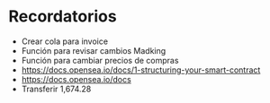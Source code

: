 # Recordatorios

- Crear cola para invoice
- Función para revisar cambios Madking
- Función para cambiar precios de compras
- https://docs.opensea.io/docs/1-structuring-your-smart-contract
- https://docs.opensea.io/docs
- Transferir 1,674.28
